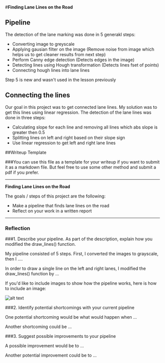 #**Finding Lane Lines on the Road** 

## Pipeline

The detection of the lane marking was done in 5 generakl steps:
* Converting image to greyscale
* Applying gausian filter on the image 
(Remove noise from image which helps us to get cleaner results from next step)
* Perform Canny edge detection
(Detects edges in the image) 
* Detecting lines using Hough transformation
(Detects lines fset of points)
* Connecting hough lines into lane lines


Step 5 is new and wasn't used in the lesson previously

## Connecting the lines
Our goal in this project was to get connected lane lines. My solution was to get this lines using linear regression.
The detection of the lane lines was done in three steps:
* Calculating slope for each line and removing all lines which abs slope is greater then 0.5
* Splitting lines on left and right based on their slope sign
* Use linear regression to get left and right lane lines



##Writeup Template

###You can use this file as a template for your writeup if you want to submit it as a markdown file. But feel free to use some other method and submit a pdf if you prefer.

---

**Finding Lane Lines on the Road**

The goals / steps of this project are the following:
* Make a pipeline that finds lane lines on the road
* Reflect on your work in a written report


[//]: # (Image References)

[image1]: ./examples/grayscale.jpg "Grayscale"

---

### Reflection

###1. Describe your pipeline. As part of the description, explain how you modified the draw_lines() function.

My pipeline consisted of 5 steps. First, I converted the images to grayscale, then I .... 

In order to draw a single line on the left and right lanes, I modified the draw_lines() function by ...

If you'd like to include images to show how the pipeline works, here is how to include an image: 

![alt text][image1]


###2. Identify potential shortcomings with your current pipeline


One potential shortcoming would be what would happen when ... 

Another shortcoming could be ...


###3. Suggest possible improvements to your pipeline

A possible improvement would be to ...

Another potential improvement could be to ...